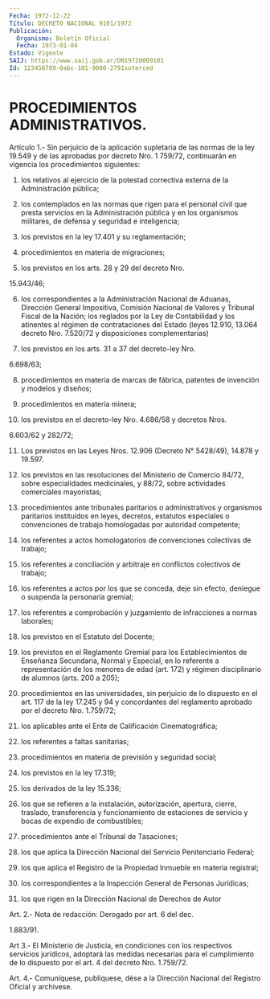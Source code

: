 ```yaml
---
Fecha: 1972-12-22
Título: DECRETO NACIONAL 9101/1972
Publicación:
  Organismo: Boletín Oficial
  Fecha: 1973-01-04
Estado: Vigente
SAIJ: https://www.saij.gob.ar/DN19720009101
Id: 123456789-0abc-101-9000-2791soterced
---
```

# PROCEDIMIENTOS ADMINISTRATIVOS.

<a id="1"></a>
Artículo 1.- Sin perjuicio de la aplicación supletaria de las normas de la ley 19.549 y de las aprobadas por decreto Nro. 1 759/72, continuarán en vigencia los procedimientos siguientes:

1) los relativos al ejercicio de la potestad correctiva externa de la Administración pública;

2) los contemplados en las normas que rigen para el personal civil que presta servicios en la Administración pública y en los organismos militares, de defensa y seguridad e inteligencia;

3) los previstos en la ley 17.401 y su reglamentación;

4) procedimientos en materia de migraciones;

5) los previstos en los arts. 28 y 29 del decreto Nro.

15.943/46;

6) los correspondientes a la Administración Nacional de Aduanas, Dirección General Impositiva, Comisión Nacional de Valores y Tribunal Fiscal de la Nación; los reglados por la Ley de Contabilidad y los atinentes al régimen de contrataciones del Estado (leyes 12.910, 13.064 decreto Nro. 7.520/72 y disposiciones complementarias)

7) los previstos en los arts. 31 a 37 del decreto-ley Nro.

6.698/63;

8) procedimientos en materia de marcas de fábrica, patentes de invención y modelos y diseños;

9) procedimientos en materia minera;

10) los previstos en el decreto-ley Nro. 4.686/58 y decretos Nros.

6.603/62 y 282/72;

11) Los previstos en las Leyes Nros. 12.906 (Decreto N° 5428/49), 14.878 y 19.597.

12) los previstos en las resoluciones del Ministerio de Comercio 84/72, sobre especialidades medicinales, y 88/72, sobre actividades comerciales mayoristas;

13) procedimientos ante tribunales paritarios o administrativos y organismos paritarios instituídos en leyes, decretos, estatutos especiales o convenciones de trabajo homologadas por autoridad competente;

14) los referentes a actos homologatorios de convenciones colectivas de trabajo;

15) los referentes a conciliación y arbitraje en conflictos colectivos de trabajo;

16) los referentes a actos por los que se conceda, deje sin efecto, deniegue o suspenda la personaría gremial;

17) los referentes a comprobación y juzgamiento de infracciones a normas laborales;

18) los previstos en el Estatuto del Docente;

19) los previstos en el Reglamento Gremial para los Establecimientos de Enseñanza Secundaria, Normal y Especial, en lo referente a representación de los menores de edad (art. 172) y régimen disciplinario de alumnos (arts. 200 a 205);

20) procedimientos en las universidades, sin perjuicio de lo dispuesto en el art. 117 de la ley 17.245 y 94 y concordantes del reglamento aprobado por el decreto Nro. 1.759/72;

21) los aplicables ante el Ente de Calificación Cinematográfica;

22) los referentes a faltas sanitarias;

23) procedimientos en materia de previsión y seguridad social;

24) los previstos en la ley 17.319;

25) los derivados de la ley 15.336;

26) los que se refieren a la instalación, autorización, apertura, cierre, traslado, transferencia y funcionamiento de estaciones de servicio y bocas de expendio de combustibles;

27) procedimientos ante el Tribunal de Tasaciones;

28) los que aplica la Dirección Nacional del Servicio Penitenciario Federal;

29) los que aplica el Registro de la Propiedad Inmueble en materia registral;

30) los correspondientes a la Inspección General de Personas Jurídicas;

31) los que rigen en la Dirección Nacional de Derechos de Autor

<a id="2"></a>
Art. 2.- Nota de redacción: Derogado por art. 6 del dec.

1.883/91.

<a id="3"></a>
Art 3.- El Ministerio de Justicia, en condiciones con los respectivos servicios jurídicos, adoptará las medidas necesarias para el cumplimiento de lo dispuesto por el art. 4 del decreto Nro. 1.759/72.

<a id="4"></a>
Art. 4.- Comuníquese, publíquese, dése a la Dirección Nacional del Registro Oficial y archívese.